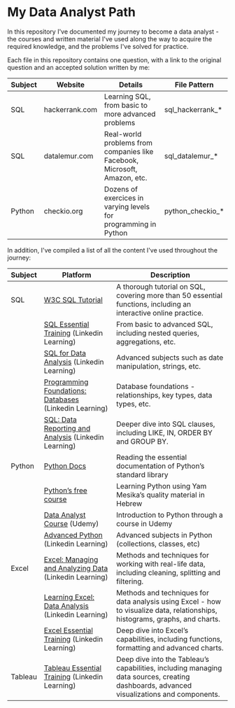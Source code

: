 # My Data Analyst Path

In this repository I've documented my journey to become a data analyst - the courses and written material I've used along the way to acquire the required knowledge, and the problems I've solved for practice.

Each file in this repository contains one question, with a link to the original question and an accepted solution written by me:

| Subject | Website | Details | File Pattern |
| ------- | ------- | ------- | ------------ |
| SQL | hackerrank.com | Learning SQL, from basic to more advanced problems | sql\_hackerrank\_\* |
| SQL | datalemur.com | Real-world problems from companies like Facebook, Microsoft, Amazon, etc. | sql\_datalemur\_\* |
| Python | checkio.org | Dozens of exercices in varying levels for programming in Python | python\_checkio\_\* |

In addition, I've compiled a list of all the content I've used throughout the journey:

| Subject | Platform | Description |
| ------- | -------- | ----------- |
| SQL | [W3C SQL Tutorial](https://www.w3schools.com/sql/) | A thorough tutorial on SQL, covering more than 50 essential functions, including an interactive online practice. |
|  | [SQL Essential Training](https://www.linkedin.com/learning/sql-essential-training-20685933?trk=learning-certificate_detail_search-card&upsellOrderOrigin=default_guest_learning) (Linkedin Learning) | From basic to advanced SQL, including nested queries, aggregations, etc. |
|  | [SQL for Data Analysis](https://www.linkedin.com/learning/sql-for-data-analysis?trk=learning-certificate_detail_search-card&upsellOrderOrigin=default_guest_learning) (Linkedin Learning) | Advanced subjects such as date manipulation, strings, etc. |
|  | [Programming Foundations: Databases](https://www.linkedin.com/learning/programming-foundations-databases-2?trk=learning-certificate_detail_search-card&upsellOrderOrigin=default_guest_learning) (Linkedin Learning) | Database foundations - relationships, key types, data types, etc. |
|  | [SQL: Data Reporting and Analysis](https://www.linkedin.com/learning/sql-data-reporting-and-analysis-18082247?trk=learning-certificate_detail_search-card&upsellOrderOrigin=default_guest_learning) (Linkedin Learning) | Deeper dive into SQL clauses, including LIKE, IN, ORDER BY and GROUP BY. |
| Python | [Python Docs](https://docs.python.org/3/tutorial/index.html) | Reading the essential documentation of Python’s standard library |
|  | [Python’s free course](https://github.com/PythonFreeCourse/Notebooks/blob/master/README.md) | Learning Python using Yam Mesika’s quality material in Hebrew |
|  | [Data Analyst Course](https://www.udemy.com/course/the-data-analyst-course-complete-data-analyst-bootcamp/) (Udemy) | Introduction to Python through a course in Udemy |
|  | [Advanced Python](https://www.linkedin.com/learning/advanced-python?trk=learning-certificate_detail_search-card&upsellOrderOrigin=default_guest_learning) (Linkedin Learning) | Advanced subjects in Python (collections, classes, etc) |
| Excel | [Excel: Managing and Analyzing Data](https://www.linkedin.com/learning/excel-managing-and-analyzing-data?trk=learning-certificate_detail_search-card&upsellOrderOrigin=default_guest_learning) (Linkedin Learning) | Methods and techniques for working with real-life data, including cleaning, splitting and filtering. |
|  | [Learning Excel: Data Analysis](https://www.linkedin.com/learning/learning-excel-data-analysis-18868618?trk=learning-certificate_detail_search-card&upsellOrderOrigin=default_guest_learning) (Linkedin Learning) | Methods and techniques for data analysis using Excel - how to visualize data, relationships, histograms, graphs, and charts. |
|  | [Excel Essential Training](https://www.linkedin.com/learning/excel-essential-training-microsoft-365-17231101?trk=learning-certificate_detail_search-card&upsellOrderOrigin=default_guest_learning) (Linkedin Learning) | Deep dive into Excel’s capabilities, including functions, formatting and advanced charts. |
| Tableau | [Tableau Essential Training](https://www.linkedin.com/learning/tableau-essential-training-14959992) (Linkedin Learning) | Deep dive into the Tableau’s capabilities, including managing data sources, creating dashboards, advanced visualizations and components. |
